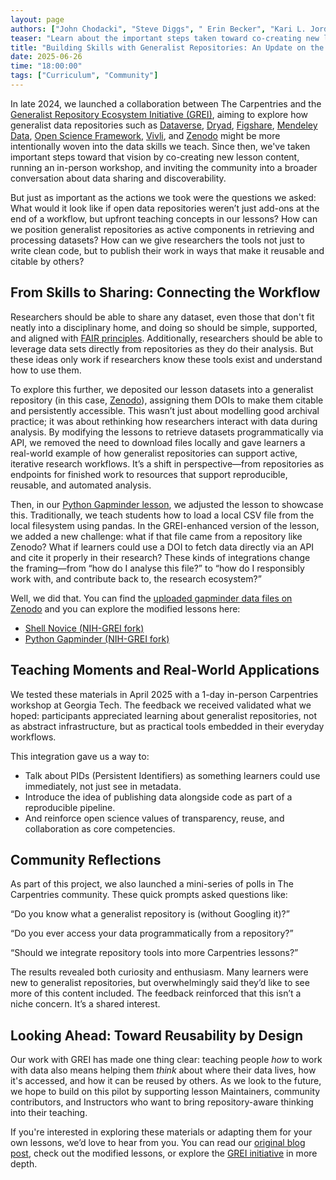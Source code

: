 ```yaml
---
layout: page
authors: ["John Chodacki", "Steve Diggs", " Erin Becker", "Kari L. Jordan", "Emily Katz"]
teaser: "Learn about the important steps taken toward co-creating new lesson content!"
title: "Building Skills with Generalist Repositories: An Update on the Carpentries + GREI Collaboration"
date: 2025-06-26
time: "18:00:00"
tags: ["Curriculum", "Community"]
---
```


In late 2024, we launched a collaboration between The Carpentries and the [Generalist Repository Ecosystem Initiative (GREI)](https://datascience.nih.gov/data-ecosystem/generalist-repository-ecosystem-initiative), aiming to explore how generalist data repositories such as [Dataverse](https://dataverse.harvard.edu/), [Dryad](https://datadryad.org/), [Figshare](https://figshare.com/), [Mendeley Data](https://data.mendeley.com/), [Open Science Framework](https://osf.io/), [Vivli](https://vivli.org/), and [Zenodo](https://zenodo.org/) might be more intentionally woven into the data skills we teach. Since then, we've taken important steps toward that vision by co-creating new lesson content, running an in-person workshop, and inviting the community into a broader conversation about data sharing and discoverability.

But just as important as the actions we took were the questions we asked: What would it look like if open data repositories weren’t just add-ons at the end of a workflow, but upfront teaching concepts in our lessons? How can we position generalist repositories as active components in retrieving and processing datasets? How can we give researchers the tools not just to write clean code, but to publish their work in ways that make it reusable and citable by others?

## From Skills to Sharing: Connecting the Workflow

Researchers should be able to share any dataset, even those that don't fit neatly into a disciplinary home, and doing so should be simple, supported, and aligned with [FAIR principles](https://www.go-fair.org/fair-principles/). Additionally, researchers should be able to leverage data sets directly from repositories as they do their analysis. But these ideas only work if researchers know these tools exist and understand how to use them.

To explore this further, we deposited our lesson datasets into a generalist repository (in this case, [Zenodo](https://zenodo.org/)), assigning them DOIs to make them citable and persistently accessible. This wasn’t just about modelling good archival practice; it was about rethinking how researchers interact with data during analysis. By modifying the lessons to retrieve datasets programmatically via API, we removed the need to download files locally and gave learners a real-world example of how generalist repositories can support active, iterative research workflows. It’s a shift in perspective—from repositories as endpoints for finished work to resources that support reproducible, reusable, and automated analysis.

Then, in our [Python Gapminder lesson](https://swcarpentry.github.io/python-novice-gapminder/), we adjusted the lesson to showcase this. Traditionally, we teach students how to load a local CSV file from the local filesystem using pandas. In the GREI-enhanced version of the lesson, we added a new challenge: what if that file came from a repository like Zenodo? What if learners could use a DOI to fetch data directly via an API and cite it properly in their research? These kinds of integrations change the framing—from “how do I analyse this file?” to “how do I responsibly work with, and contribute back to, the research ecosystem?”

Well, we did that. You can find the [uploaded gapminder data files on Zenodo](https://doi.org/10.5281/zenodo.14768556) and you can explore the modified lessons here:

* [Shell Novice (NIH-GREI fork)](https://nih-grei.github.io/shell-novice/)  
* [Python Gapminder (NIH-GREI fork)](https://nih-grei.github.io/python-novice-gapminder/)

## Teaching Moments and Real-World Applications

We tested these materials in April 2025 with a 1-day in-person Carpentries workshop at Georgia Tech. The feedback we received validated what we hoped: participants appreciated learning about generalist repositories, not as abstract infrastructure, but as practical tools embedded in their everyday workflows.

This integration gave us a way to:

* Talk about PIDs (Persistent Identifiers) as something learners could use immediately, not just see in metadata.  
* Introduce the idea of publishing data alongside code as part of a reproducible pipeline.  
* And reinforce open science values of transparency, reuse, and collaboration as core competencies.

## Community Reflections

As part of this project, we also launched a mini-series of polls in The Carpentries community. These quick prompts asked questions like:

“Do you know what a generalist repository is (without Googling it)?”

“Do you ever access your data programmatically from a repository?”

“Should we integrate repository tools into more Carpentries lessons?”

The results revealed both curiosity and enthusiasm. Many learners were new to generalist repositories, but overwhelmingly said they’d like to see more of this content included. The feedback reinforced that this isn’t a niche concern. It’s a shared interest.

## Looking Ahead: Toward Reusability by Design

Our work with GREI has made one thing clear: teaching people *how* to work with data also means helping them *think* about where their data lives, how it's accessed, and how it can be reused by others. As we look to the future, we hope to build on this pilot by supporting lesson Maintainers, community contributors, and Instructors who want to bring repository-aware thinking into their teaching.

If you're interested in exploring these materials or adapting them for your own lessons, we’d love to hear from you. You can read our [original blog post](https://carpentries.org/blog/2024/12/carpentries-and-grei-collaboration/), check out the modified lessons, or explore the [GREI initiative](https://datascience.nih.gov/data-ecosystem/generalist-repository-ecosystem-initiative) in more depth.